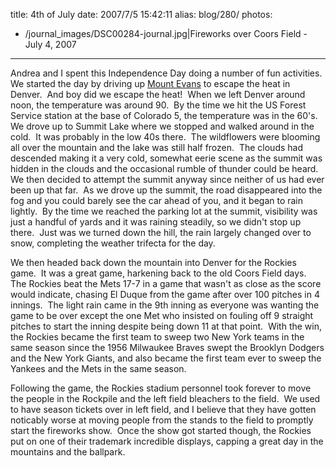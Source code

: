 title: 4th of July
date: 2007/7/5 15:42:11
alias: blog/280/
photos:
- /journal_images/DSC00284-journal.jpg|Fireworks over Coors Field - July 4, 2007
---
Andrea and I spent this Independence Day doing a number of fun activities.  We started the day by driving up [Mount Evans](http://en.wikipedia.org/wiki/Mount_Evans) to escape the heat in Denver.  And boy did we escape the heat!  When we left Denver around noon, the temperature was around 90.  By the time we hit the US Forest Service station at the base of Colorado 5, the temperature was in the 60's.  We drove up to Summit Lake where we stopped and walked around in the cold.  It was probably in the low 40s there.  The wildflowers were blooming all over the mountain and the lake was still half frozen.  The clouds had descended making it a very cold, somewhat eerie scene as the summit was hidden in the clouds and the occasional rumble of thunder could be heard.  We then decided to attempt the summit anyway since neither of us had ever been up that far.  As we drove up the summit, the road disappeared into the fog and you could barely see the car ahead of you, and it began to rain lightly.  By the time we reached the parking lot at the summit, visibility was just a handful of yards and it was raining steadily, so we didn't stop up there.  Just was we turned down the hill, the rain largely changed over to snow, completing the weather trifecta for the day.  

We then headed back down the mountain into Denver for the Rockies game.  It was a great game, harkening back to the old Coors Field days.  The Rockies beat the Mets 17-7 in a game that wasn't as close as the score would indicate, chasing El Duque from the game after over 100 pitches in 4 innings.  The light rain came in the 9th inning as everyone was wanting the game to be over except the one Met who insisted on fouling off 9 straight pitches to start the inning despite being down 11 at that point.  With the win, the Rockies became the first team to sweep two New York teams in the same season since the 1956 Milwaukee Braves swept the Brooklyn Dodgers and the New York Giants, and also became the first team ever to sweep the Yankees and the Mets in the same season. 

Following the game, the Rockies stadium personnel took forever to move the people in the Rockpile and the left field bleachers to the field.  We used to have season tickets over in left field, and I believe that they have gotten noticably worse at moving people from the stands to the field to promptly start the fireworks show.  Once the show got started though, the Rockies put on one of their trademark incredible displays, capping a great day in the mountains and the ballpark.